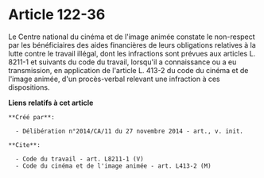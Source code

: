 # Article 122-36

Le Centre national du cinéma et de l'image animée constate le non-respect par les bénéficiaires des aides financières de
leurs obligations relatives à la lutte contre le travail illégal, dont les infractions sont prévues aux articles L. 8211-1 et
suivants du code du travail, lorsqu'il a connaissance ou a eu transmission, en application de l'article L. 413-2 du code du
cinéma et de l'image animée, d'un procès-verbal relevant une infraction à ces dispositions.

**Liens relatifs à cet article**

	**Créé par**:

	  - Délibération n°2014/CA/11 du 27 novembre 2014 - art., v. init.

	**Cite**:

	  - Code du travail - art. L8211-1 (V)
	  - Code du cinéma et de l'image animée - art. L413-2 (M)
